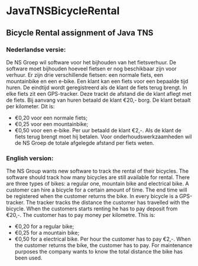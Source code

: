 # JavaTNSBicycleRental
## Bicycle Rental assignment of Java TNS

### Nederlandse versie:
De NS Groep wil software voor het bijhouden van het fietsverhuur. 
De software moet bijhouden hoeveel fietsen er nog beschikbaar zijn voor verhuur. 
Er zijn drie verschillende fietsen: een normale fiets, een mountainbike en een e-bike. 
Een klant kan een fiets voor een bepaalde tijd huren. 
De eindtijd wordt geregistreerd als de klant de fiets terug brengt. 
In elke fiets zit een GPS-tracker. Deze trackt de afstand die de klant aflegt met de fiets. 
Bij aanvang van huren betaald de klant €20,- borg. 
De klant betaalt per kilometer. Dit is:
* €0,20 voor een normale fiets;
* €0,25 voor een mountainbike;
* €0,50 voor een e-bike.
Per uur betaald de klant €2,-.
Als de klant de fiets terug brengt moet hij betalen. 
Voor onderhoudswerkzaamheden wil de NS Groep de totale afgelegde afstand per fiets weten.

### English version:
The NS Group wants new software to track the rental of their bicycles. 
The software should track how many bicycles are still available for rental. 
There are three types of bikes: a regular one, mountain bike and electrical bike. 
A customer can hire a bicycle for a certain amount of time. 
The end time will be registered when the customer returns the bike. 
In every bicycle is a GPS-tracker. 
The tracker tracks the distance the customer has travelled with the bicycle. 
When the customers starts renting he has to pay deposit from €20,-. 
The customer has to pay money per kilometre. This is:
* €0,20 for a regular bike;
* €0,25 for a mountain bike;
* €0,50 for a electrical bike.
Per hour the customer has to pay €2,-. 
When the customer returns the bike, the customer has to pay. For maintenance purposes the
company wants to know the total distance the bike has been used. 

